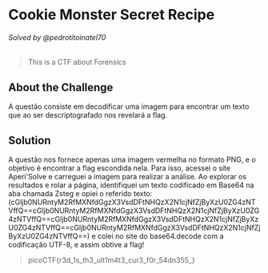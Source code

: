 # Cookie Monster Secret Recipe
###### Solved by @pedrotitoinatel70
> This is a CTF about Forensics
## About the Challenge
A questão consiste em decodificar uma imagem para encontrar um texto que ao ser descriptografado nos revelará a flag. 
## Solution
A questão nos fornece apenas uma imagem vermelha no formato PNG, e o objetivo é encontrar a flag escondida nela. Para isso, acessei o site Aperi'Solve e carreguei a imagem para realizar a análise. Ao explorar os resultados e rolar a página, identifiquei um texto codificado em Base64 na aba chamada Zsteg e opiei o referido texto:(cGljb0NURntyM2RfMXNfdGgzX3VsdDFtNHQzX2N1cjNfZjByXzU0ZG4zNTVffQ==cGljb0NURntyM2RfMXNfdGgzX3VsdDFtNHQzX2N1cjNfZjByXzU0ZG4zNTVffQ==cGljb0NURntyM2RfMXNfdGgzX3VsdDFtNHQzX2N1cjNfZjByXzU0ZG4zNTVffQ==cGljb0NURntyM2RfMXNfdGgzX3VsdDFtNHQzX2N1cjNfZjByXzU0ZG4zNTVffQ==) e colei no site do base64.decode com a codificação UTF-8, e assim obtive a flag!
> picoCTF{r3d_1s_th3_ult1m4t3_cur3_f0r_54dn355_}

